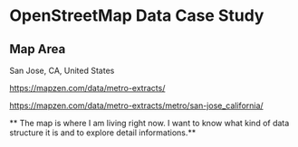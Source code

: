 # OpenStreetMap Data Case Study
## Map Area
San Jose, CA, United States

https://mapzen.com/data/metro-extracts/

https://mapzen.com/data/metro-extracts/metro/san-jose_california/

** The map is where I am living right now. I want to know what kind of data structure it is and to explore detail informations.**



